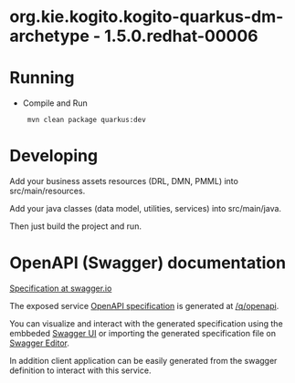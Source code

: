 # org.kie.kogito.kogito-quarkus-dm-archetype - 1.5.0.redhat-00006 #

# Running

- Compile and Run

    ```
     mvn clean package quarkus:dev
    ```

# Developing

Add your business assets resources (DRL, DMN, PMML) into src/main/resources.

Add your java classes (data model, utilities, services) into src/main/java.

Then just build the project and run.


# OpenAPI (Swagger) documentation
[Specification at swagger.io](https://swagger.io/docs/specification/about/)

The exposed service [OpenAPI specification](https://swagger.io/docs/specification) is generated at 
[/q/openapi](http://localhost:8080/q/openapi).

You can visualize and interact with the generated specification using the embbeded [Swagger UI](http://localhost:8080/q/swagger-ui) or importing the generated specification file on [Swagger Editor](https://editor.swagger.io).

In addition client application can be easily generated from the swagger definition to interact with this service.
